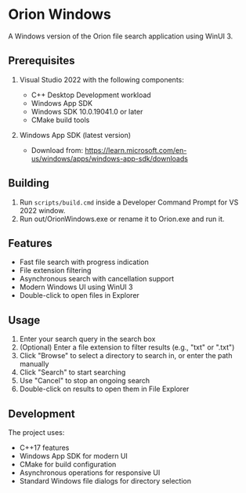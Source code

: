# Orion Windows

A Windows version of the Orion file search application using WinUI 3.

## Prerequisites

1. Visual Studio 2022 with the following components:
   - C++ Desktop Development workload
   - Windows App SDK
   - Windows SDK 10.0.19041.0 or later
   - CMake build tools

2. Windows App SDK (latest version)
   - Download from: https://learn.microsoft.com/en-us/windows/apps/windows-app-sdk/downloads

## Building

1. Run `scripts/build.cmd` inside a Developer Command Prompt for VS 2022 window.
2. Run out/OrionWindows.exe or rename it to Orion.exe and run it.

## Features

- Fast file search with progress indication
- File extension filtering
- Asynchronous search with cancellation support
- Modern Windows UI using WinUI 3
- Double-click to open files in Explorer

## Usage

1. Enter your search query in the search box
2. (Optional) Enter a file extension to filter results (e.g., "txt" or ".txt")
3. Click "Browse" to select a directory to search in, or enter the path manually
4. Click "Search" to start searching
5. Use "Cancel" to stop an ongoing search
6. Double-click on results to open them in File Explorer

## Development

The project uses:
- C++17 features
- Windows App SDK for modern UI
- CMake for build configuration
- Asynchronous operations for responsive UI
- Standard Windows file dialogs for directory selection 